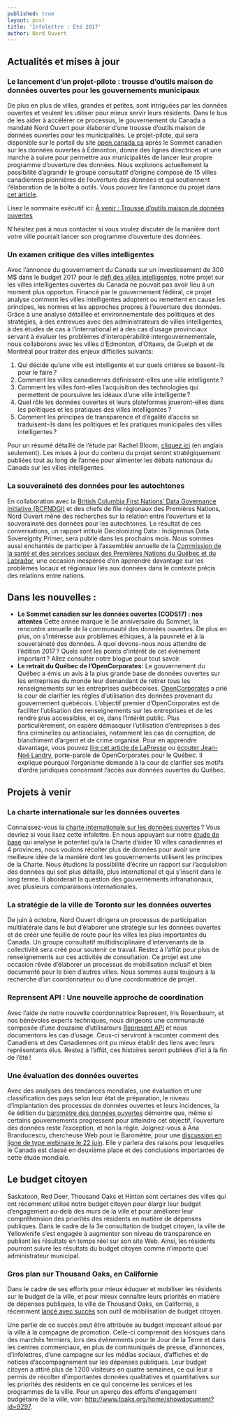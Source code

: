 ```yaml
---
published: true
layout: post
title: 'Infolettre : Été 2017'
author: Nord Ouvert
---
```

 
## Actualités et mises à jour

### Le lancement d’un projet-pilote : trousse d’outils maison de données ouvertes pour les gouvernements municipaux
De plus en plus de villes, grandes et petites, sont intriguées par les données ouvertes et veulent les utiliser pour mieux servir leurs résidents. Dans le bus de les aider à accélérer ce processus, le gouvernement du Canada a mandaté Nord Ouvert pour élaborer d’une trousse d’outils maison de données ouvertes pour les municipalités. Le projet-pilote, qui sera disponible sur le portail du site [open.canada.ca](http://ouvert.canada.ca/fr) après le Sommet canadien sur les données ouvertes à Edmonton, donne des lignes directrices et une marche à suivre pour permettre aux municipalités de lancer leur propre programme d’ouverture des données. Nous explorons actuellement la possibilité d’agrandir le groupe consultatif d’origine composé de 15 villes canadiennes pionnières de l’ouverture des données et qui soutiennent l’élaboration de la boîte à outils. Vous pouvez lire l’annonce du projet dans [cet article](http://ouvert.canada.ca/fr/blogue/lancement-dun-projet-pilote-trousse-doutils-maison-donnees-ouvertes-gouvernements-municipaux). 

Lisez le sommaire exécutif ici: [À venir : Trousse d’outils maison de données ouvertes](http://ouvert.canada.ca/fr/blogue/a-venir-trousse-doutils-maison-donnees-ouvertes)

N’hésitez pas à nous contacter si vous voulez discuter de la manière dont votre ville pourrait lancer son programme d’ouverture des données.
 
### Un examen critique des villes intelligentes
Avec l’annonce du gouvernement du Canada sur un investissement de 300 M$ dans le budget 2017 pour le [défi des villes intelligentes](http://www.infrastructure.gc.ca/plan/cities-villes-fra.html), notre projet sur les villes intelligentes ouvertes du Canada ne pouvait pas avoir lieu à un moment plus opportun. Financé par le gouvernement fédéral, ce projet analyse comment les villes intelligentes adoptent ou remettent en cause les principes, les normes et les approches propres à l’ouverture des données. Grâce à une analyse détaillée et environnementale des politiques et des stratégies, à des entrevues avec des administrateurs de villes intelligentes, à des études de cas à l’international et à des cas d’usage provinciaux servant à évaluer les problèmes d’interopérabilité intergouvernementale, nous collaborons avec les villes d’Edmonton, d’Ottawa, de Guelph et de Montréal pour traiter des enjeux difficiles suivants:
 
1.    Qui décide qu’une ville est intelligente et sur quels critères se basent-ils pour le faire ?
2.    Comment les villes canadiennes définissent-elles une ville intelligente ?
3.    Comment les villes font-elles l’acquisition des technologies qui permettent de poursuivre les idéaux d’une ville intelligente ?
4.    Quel rôle les données ouvertes et leurs plateformes joueront-elles dans les politiques et les pratiques des villes intelligentes ?
5.    Comment les principes de transparence et d’égalité d’accès se traduisent-ils dans les politiques et les pratiques municipales des villes intelligentes ?
 
Pour un résumé détaillé de l’étude par Rachel Bloom, [cliquez ici](http://www.opennorth.ca/2017/04/01/open-smart-cities-in-canada.html) (en anglais seulement). Les mises à jour du contenu du projet seront stratégiquement publiées tout au long de l’année pour alimenter les débats nationaux du Canada sur les villes intelligentes.

### La souveraineté des données pour les autochtones
En collaboration avec la [British Columbia First Nations’ Data Governance Initiative (BCFNDGI)](http://www.bcfndgi.com/data-governance/) et des chefs de file régionaux des Premières Nations, Nord Ouvert mène des recherches sur la relation entre l’ouverture et la souveraineté des données pour les autochtones. Le résultat de ces conversations, un rapport intitulé Decolonizing Data : Indigenous Data Sovereignty Primer, sera publié dans les prochains mois. Nous sommes aussi enchantés de participer à l’assemblée annuelle de la [Commission de la santé et des services sociaux des Premières Nations du Québec et du Labrador](https://www.cssspnql.com/cssspnql), une occasion inespérée d’en apprendre davantage sur les problèmes locaux et régionaux liés aux données dans le contexte précis des relations entre nations. 

## Dans les nouvelles :
 
* **Le Sommet canadien sur les données ouvertes (CODS17) : nos attentes** Cette année marque le 5e anniversaire du Sommet, la rencontre annuelle de la communauté des données ouvertes. De plus en plus, on s’intéresse aux problèmes éthiques, à la pauvreté et à la souveraineté des données. À quoi devons-nous nous attendre de l’édition 2017 ? Quels sont les points d’intérêt de cet évènement important ? Allez consulter notre blogue pour tout savoir.
* **Le retrait du Québec de l’OpenCorporates:** Le gouvernement du Québec a émis un avis à la plus grande base de données ouvertes sur les entreprises du monde leur demandant de retirer tous les renseignements sur les entreprises québécoises. [OpenCorporates](https://opencorporates.com/ ) a prié la cour de clarifier les règles d’utilisation des données provenant du gouvernement québécois. L’objectif premier d’OpenCorporates est de faciliter l’utilisation des renseignements sur les entreprises et de les rendre plus accessibles, et ce, dans l’intérêt public. Plus particulièrement, on espère démasquer l’utilisation d’entreprises à des fins criminelles ou antisociales, notamment les cas de corruption, de blanchiment d’argent et de crime organisé. Pour en apprendre davantage, vous pouvez [lire cet article de LaPresse](http://plus.lapresse.ca/screens/76bba516-71ed-4b03-a17b-d02d68a7a200%7CABTNjN6-D~P_.html) ou [écouter Jean-Noé Landry](http://www.cbc.ca/player/play/920478275970), porte-parole de OpenCorporates pour le Québec. Il explique pourquoi l’organisme demande à la cour de clarifier ses motifs d’ordre juridiques concernant l’accès aux données ouvertes du Québec.

## Projets à venir
 
### La charte internationale sur les données ouvertes
Connaissez-vous la [charte internationale sur les données ouvertes](http://opendatacharter.net/ ) ? Vous devriez si vous lisez cette infolettre. En nous appuyant sur notre [étude de base](http://www.opennorth.ca/2017/01/30/final-report-aligning-canadian-open-data-programs-with-international-best-practices.html) qui analyse le potentiel qu’a la Charte d’aider 10 villes canadiennes et 4 provinces, nous voulons récolter plus de données pour avoir une meilleure idée de la manière dont les gouvernements utilisent les principes de la Charte. Nous étudions la possibilité d’écrire un rapport sur l’acquisition des données qui soit plus détaillé, plus international et qui s’inscrit dans le long terme. Il aborderait la question des gouvernements infranationaux, avec plusieurs comparaisons internationales.
 
### La stratégie de la ville de Toronto sur les données ouvertes
De juin à octobre, Nord Ouvert dirigera un processus de participation multilatérale dans le but d’élaborer une stratégie sur les données ouvertes et de créer une feuille de route pour les villes les plus importantes du Canada. Un groupe consultatif multidisciplinaire d’intervenants de la collectivité sera créé pour soutenir ce travail. Restez à l’affût pour plus de renseignements sur ces activités de consultation. Ce projet est une occasion rêvée d’élaborer un processus de mobilisation inclusif et bien documenté pour le bien d’autres villes. Nous sommes aussi toujours à la recherche d’un coordonnateur ou d’une coordonnatrice de projet.
 
### Reprensent API : Une nouvelle approche de coordination
Avec l’aide de notre nouvelle coordonnatrice Represent, Iris Rosenbaum, et nos bénévoles experts techniques, nous dirigeons une communauté composée d’une douzaine d’utilisateurs [Represent API](https://represent.opennorth.ca/) et nous documentons les cas d’usage. Ceux-ci serviront à raconter comment des Canadiens et des Canadiennes ont pu mieux établir des liens avec leurs représentants élus. Restez à l’affût, ces histoires seront publiées d’ici à la fin de l’été !
 
### Une évaluation des données ouvertes
Avec des analyses des tendances mondiales, une évaluation et une classification des pays selon leur état de préparation, le niveau d’implantation des processus de données ouvertes et leurs incidences, la 4e édition du [baromètre des données ouvertes](http://opendatabarometer.org/?_year=2016&indicator=ODB) démontre que, même si certains gouvernements progressent pour atteindre cet objectif, l’ouverture des données reste l’exception, et non la règle. Joignez-vous à Ana Branducescu, chercheuse Web pour le Baromètre, pour une [discussion en ligne de type webinaire le 22 juin](https://www.eventbrite.ca/e/open-data-barometer-report-and-the-state-of-open-data-in-canada-registration-34988759321). Elle y parlera des raisons pour lesquelles le Canada est classé en deuxième place et des conclusions importantes de cette étude mondiale. 
 
## Le budget citoyen
Saskatoon, Red Deer, Thousand Oaks et Hinton sont certaines des villes qui ont récemment utilisé notre budget citoyen pour élargir leur budget d’engagement au-delà des murs de la ville et pour améliorer leur compréhension des priorités des résidents en matière de dépenses publiques. Dans le cadre de la 3e consultation de budget citoyen, la ville de Yellowknife s’est engagée à augmenter son niveau de transparence en publiant les résultats en temps réel sur son site Web. Ainsi, les résidents pourront suivre les résultats du budget citoyen comme n’importe quel administrateur municipal.
 
### Gros plan sur Thousand Oaks, en Californie
Dans le cadre de ses efforts pour mieux éduquer et mobiliser les résidents sur le budget de la ville, et pour mieux connaître leurs priorités en matière de dépenses publiques, la ville de Thousand Oaks, en California, a récemment [lancé avec succès](http://www.toaks.org/home/showdocument?id=9297) son outil de mobilisation de budget citoyen. 
 
Une partie de ce succès peut être attribuée au budget imposant alloué par la ville à la campagne de promotion. Celle-ci comprenait des kiosques dans des marchés fermiers, lors des évènements pour le Jour de la Terre et dans les centres commerciaux, en plus de communiqués de presse, d’annonces, d’infolettres, d’une campagne sur les médias sociaux, d’affiches et de notices d’accompagnement sur les dépenses publiques. Leur budget citoyen a attiré plus de 1 200 visiteurs en quatre semaines, ce qui leur a permis de récolter d’importantes données qualitatives et quantitatives sur les priorités des résidents en ce qui concerne les services et les programmes de la ville. Pour un aperçu des efforts d'engagement budgétaire de la ville, voir: http://www.toaks.org/home/showdocument?id=9297.
